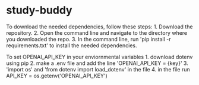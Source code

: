 # study-buddy

To download the needed dependencies, follow these steps:
	1. Download the repository.
	2. Open the command line and navigate to the directory where you downloaded the repo.
	3. In the command line, run 'pip install -r requirements.txt' to install the needed dependencies.


To set OPENAI_API_KEY in your enviornmental variables 
	1. download dotenv using pip
	2. make a .env file and add the line 'OPENAI_API_KEY = {key}'
	3. 'import os' and 'from dotenv import load_dotenv' in the file
	4. in the file run API_KEY = os.getenv('OPENAI_API_KEY')